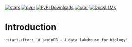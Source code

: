 [![stars](https://img.shields.io/github/stars/laminlabs/lamindb?logo=GitHub&color=yellow)](https://github.com/laminlabs/lamindb)
[![pypi](https://img.shields.io/pypi/v/lamindb?color=blue&label=PyPI)](https://pypi.org/project/lamindb)
[![PyPI Downloads](https://img.shields.io/pepy/dt/lamindb?logo=pypi&color=blue)](https://pepy.tech/project/lamindb)
[![cran](https://www.r-pkg.org/badges/version/laminr?color=green)](https://cran.r-project.org/package=laminr)
[![DocsLLMs](https://img.shields.io/badge/LLMs-summary-yellow)](https://docs.lamin.ai/summary.md)

# Introduction

```{include} includes/README.md
:start-after: '# LaminDB - A data lakehouse for biology'

```

